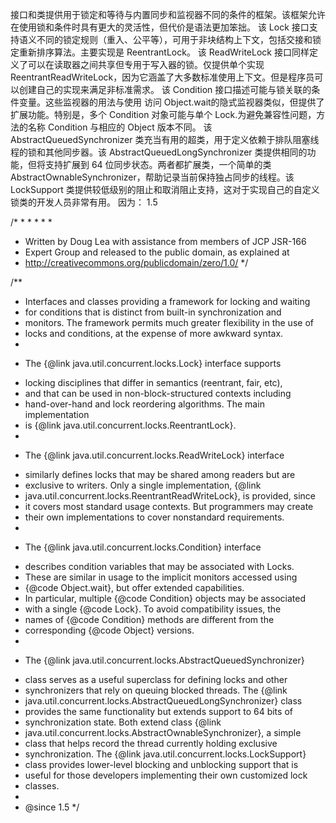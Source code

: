 
接口和类提供用于锁定和等待与内置同步和监视器不同的条件的框架。该框架允许在使用锁和条件时具有更大的灵活性，但代价是语法更加笨拙。
该 Lock 接口支持语义不同的锁定规则（重入、公平等），可用于非块结构上下文，包括交接和锁定重新排序算法。主要实现是 ReentrantLock。
该 ReadWriteLock 接口同样定义了可以在读取器之间共享但专用于写入器的锁。仅提供单个实现 ReentrantReadWriteLock，因为它涵盖了大多数标准使用上下文。但是程序员可以创建自己的实现来满足非标准需求。
该 Condition 接口描述可能与锁关联的条件变量。这些监视器的用法与使用 访问 Object.wait的隐式监视器类似，但提供了扩展功能。特别是，多个 Condition 对象可能与单个 Lock.为避免兼容性问题，方法的名称 Condition 与相应的 Object 版本不同。
该 AbstractQueuedSynchronizer 类充当有用的超类，用于定义依赖于排队阻塞线程的锁和其他同步器。该 AbstractQueuedLongSynchronizer 类提供相同的功能，但将支持扩展到 64 位同步状态。两者都扩展类，一个简单的类 AbstractOwnableSynchronizer，帮助记录当前保持独占同步的线程。该 LockSupport 类提供较低级别的阻止和取消阻止支持，这对于实现自己的自定义锁类的开发人员非常有用。
因为：
1.5

/*
 *
 *
 *
 *
 *
 * Written by Doug Lea with assistance from members of JCP JSR-166
 * Expert Group and released to the public domain, as explained at
 * http://creativecommons.org/publicdomain/zero/1.0/
 */

/**
 * Interfaces and classes providing a framework for locking and waiting
 * for conditions that is distinct from built-in synchronization and
 * monitors.  The framework permits much greater flexibility in the use of
 * locks and conditions, at the expense of more awkward syntax.
 *
 * <p>The {@link java.util.concurrent.locks.Lock} interface supports
 * locking disciplines that differ in semantics (reentrant, fair, etc),
 * and that can be used in non-block-structured contexts including
 * hand-over-hand and lock reordering algorithms.  The main implementation
 * is {@link java.util.concurrent.locks.ReentrantLock}.
 *
 * <p>The {@link java.util.concurrent.locks.ReadWriteLock} interface
 * similarly defines locks that may be shared among readers but are
 * exclusive to writers.  Only a single implementation, {@link
 * java.util.concurrent.locks.ReentrantReadWriteLock}, is provided, since
 * it covers most standard usage contexts.  But programmers may create
 * their own implementations to cover nonstandard requirements.
 *
 * <p>The {@link java.util.concurrent.locks.Condition} interface
 * describes condition variables that may be associated with Locks.
 * These are similar in usage to the implicit monitors accessed using
 * {@code Object.wait}, but offer extended capabilities.
 * In particular, multiple {@code Condition} objects may be associated
 * with a single {@code Lock}.  To avoid compatibility issues, the
 * names of {@code Condition} methods are different from the
 * corresponding {@code Object} versions.
 *
 * <p>The {@link java.util.concurrent.locks.AbstractQueuedSynchronizer}
 * class serves as a useful superclass for defining locks and other
 * synchronizers that rely on queuing blocked threads.  The {@link
 * java.util.concurrent.locks.AbstractQueuedLongSynchronizer} class
 * provides the same functionality but extends support to 64 bits of
 * synchronization state.  Both extend class {@link
 * java.util.concurrent.locks.AbstractOwnableSynchronizer}, a simple
 * class that helps record the thread currently holding exclusive
 * synchronization.  The {@link java.util.concurrent.locks.LockSupport}
 * class provides lower-level blocking and unblocking support that is
 * useful for those developers implementing their own customized lock
 * classes.
 *
 * @since 1.5
 */